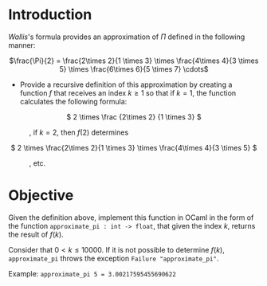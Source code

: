 <script>
MathJax = {
  loader: {load: ['input/asciimath', 'output/chtml']},
  asciimath: {
    delimiters: [['$','$'], ['`','`']]
  }
}
</script>

<script src="https://polyfill.io/v3/polyfill.min.js?features=es6"></script>
<script type="text/javascript" id="MathJax-script" async
  src="https://cdn.jsdelivr.net/npm/mathjax@3/es5/startup.js"></script>

# Introduction

_Wallis_'s formula provides an approximation of $\Pi$ defined in the following manner:

<center>$\frac{\Pi}{2} = \frac{2\times 2}{1 \times 3} \times \frac{4\times
  4}{3 \times 5} \times \frac{6\times 6}{5 \times 7} \cdots$</center>

- Provide a recursive definition of this approximation by creating a function $f$ that receives an index $k\geq 1$ so that if $k=1$, the function calculates the following formula:

<center>$
2 \times \frac {2\times 2} {1 \times 3} 
$</center>

&emsp;&emsp;&emsp;, if $k=2$, then $f(2)$ determines

<center>$
2 \times
\frac{2\times 2}{1 \times 3} \times \frac{4\times
  4}{3 \times 5}
$</center>

&emsp;&emsp;&emsp;, etc.

# Objective

Given the definition above, implement this function in OCaml in the form of the function `approximate_pi : int -> float`, that given the index $k$, returns the result of $f(k)$.

Consider that $0 < k \leq 10000$. If it is not possible to determine $f(k)$, `approximate_pi` throws the exception `Failure "approximate_pi"`.

Example:  `approximate_pi 5 = 3.00217595455690622`